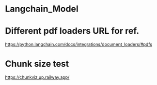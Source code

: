 # Langchain_Model

# Different pdf loaders URL for ref.
https://python.langchain.com/docs/integrations/document_loaders/#pdfs
# Chunk size test
https://chunkviz.up.railway.app/